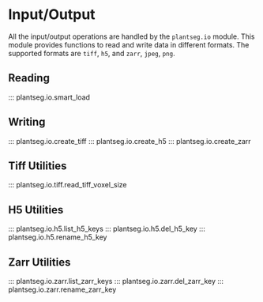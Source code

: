 # Input/Output

All the input/output operations are handled by the `plantseg.io` module. This module provides functions to read and write data in different formats. The supported formats are `tiff`, `h5`, and `zarr`, `jpeg`, `png`.

## Reading

::: plantseg.io.smart_load

## Writing

::: plantseg.io.create_tiff
::: plantseg.io.create_h5
::: plantseg.io.create_zarr

## Tiff Utilities

::: plantseg.io.tiff.read_tiff_voxel_size

## H5 Utilities

::: plantseg.io.h5.list_h5_keys
::: plantseg.io.h5.del_h5_key
::: plantseg.io.h5.rename_h5_key

## Zarr Utilities

::: plantseg.io.zarr.list_zarr_keys
::: plantseg.io.zarr.del_zarr_key
::: plantseg.io.zarr.rename_zarr_key
